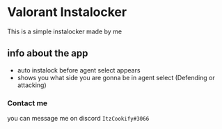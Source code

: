 
# Valorant Instalocker
This is a simple instalocker made by me

## info about the app
- auto instalock before agent select appears
- shows you what side you are gonna be in agent select (Defending or attacking)

### Contact me
you can message me on discord `ItzCookify#3066`
